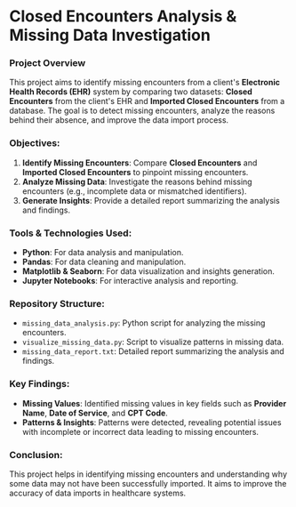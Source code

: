 # **Closed Encounters Analysis & Missing Data Investigation**

### **Project Overview**
This project aims to identify missing encounters from a client's **Electronic Health Records (EHR)** system by comparing two datasets: **Closed Encounters** from the client's EHR and **Imported Closed Encounters** from a database. The goal is to detect missing encounters, analyze the reasons behind their absence, and improve the data import process.

### **Objectives:**
1. **Identify Missing Encounters**: Compare **Closed Encounters** and **Imported Closed Encounters** to pinpoint missing encounters.
2. **Analyze Missing Data**: Investigate the reasons behind missing encounters (e.g., incomplete data or mismatched identifiers).
3. **Generate Insights**: Provide a detailed report summarizing the analysis and findings.

### **Tools & Technologies Used:**
- **Python**: For data analysis and manipulation.
- **Pandas**: For data cleaning and manipulation.
- **Matplotlib & Seaborn**: For data visualization and insights generation.
- **Jupyter Notebooks**: For interactive analysis and reporting.

### **Repository Structure:**
- `missing_data_analysis.py`: Python script for analyzing the missing encounters.
- `visualize_missing_data.py`: Script to visualize patterns in missing data.
- `missing_data_report.txt`: Detailed report summarizing the analysis and findings.

### **Key Findings:**

* **Missing Values**: Identified missing values in key fields such as **Provider Name**, **Date of Service**, and **CPT Code**.
* **Patterns & Insights**: Patterns were detected, revealing potential issues with incomplete or incorrect data leading to missing encounters.

### **Conclusion:**

This project helps in identifying missing encounters and understanding why some data may not have been successfully imported. It aims to improve the accuracy of data imports in healthcare systems.
